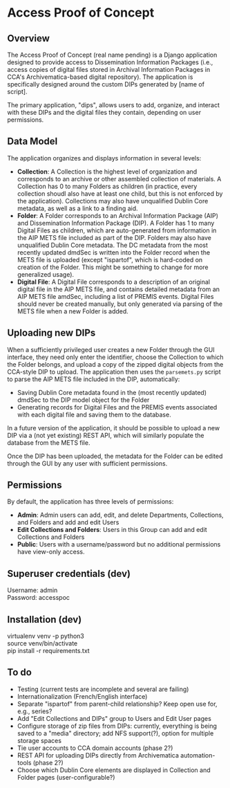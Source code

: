 # Access Proof of Concept

## Overview

The Access Proof of Concept (real name pending) is a Django application designed to provide access to Dissemination Information Packages (i.e., access copies of digital files stored in Archival Information Packages in CCA's Archivematica-based digital repository). The application is specifically designed around the custom DIPs generated by [name of script].

The primary application, "dips", allows users to add, organize, and interact with these DIPs and the digital files they contain, depending on user permissions.

## Data Model

The application organizes and displays information in several levels:

* **Collection**: A Collection is the highest level of organization and corresponds to an archive or other assembled collection of materials. A Collection has 0 to many Folders as children (in practice, every collection shoudl also have at least one child, but this is not enforced by the application). Collections may also have unqualified Dublin Core metadata, as well as a link to a finding aid.
* **Folder**: A Folder corresponds to an Archival Information Package (AIP) and Dissemination Information Package (DIP). A Folder has 1 to many Digital Files as children, which are auto-generated from information in the AIP METS file included as part of the DIP. Folders may also have unqualified Dublin Core metadata. The DC metadata from the most recently updated dmdSec is written into the Folder record when the METS file is uploaded (except "ispartof", which is hard-coded on creation of the Folder. This might be something to change for more generalized usage).
* **Digital File**: A Digital File corresponds to a description of an original digital file in the AIP METS file, and contains detailed metadata from an AIP METS file amdSec, including a list of PREMIS events. Digital Files should never be created manually, but only generated via parsing of the METS file when a new Folder is added.

## Uploading new DIPs

When a sufficiently privileged user creates a new Folder through the GUI interface, they need only enter the identifier, choose the Collection to which the Folder belongs, and upload a copy of the zipped digital objects from the CCA-style DIP to upload. The application then uses the `parsemets.py` script to parse the AIP METS file included in the DIP, automatically:

* Saving Dublin Core metadata found in the (most recently updated) dmdSec to the DIP model object for the Folder
* Generating records for Digital Files and the PREMIS events associated with each digital file and saving them to the database.

In a future version of the application, it should be possible to upload a new DIP via a (not yet existing) REST API, which will similarly populate the database from the METS file.

Once the DIP has been uploaded, the metadata for the Folder can be edited through the GUI by any user with sufficient permissions.

## Permissions

By default, the application has three levels of permissions:

* **Admin**: Admin users can add, edit, and delete Departments, Collections, and Folders and add and edit Users
* **Edit Collections and Folders**: Users in this Group can add and edit Collections and Folders
* **Public**: Users with a username/password but no additional permissions have view-only access.

## Superuser credentials (dev)

Username: admin  
Password: accesspoc

## Installation (dev)

virtualenv venv -p python3  
source venv/bin/activate  
pip install -r requirements.txt

## To do
  
* Testing (current tests are incomplete and several are failing)  
* Internationalization (French/English interface)
* Separate "ispartof" from parent-child relationship? Keep open use for, e.g., series?  
* Add "Edit Collections and DIPs" group to Users and Edit User pages 
* Configure storage of zip files from DIPs: currently, everything is being saved to a "media" directory; add NFS support(?), option for multiple storage spaces
* Tie user accounts to CCA domain accounts (phase 2?)  
* REST API for uploading DIPs directly from Archivematica automation-tools (phase 2?)  
* Choose which Dublin Core elements are displayed in Collection and Folder pages (user-configurable?) 
